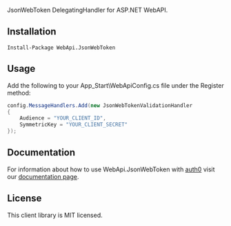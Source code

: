 JsonWebToken DelegatingHandler for ASP.NET WebAPI.

## Installation

    Install-Package WebApi.JsonWebToken

## Usage

Add the following to your App_Start\WebApiConfig.cs file under the Register method:

~~~csharp
config.MessageHandlers.Add(new JsonWebTokenValidationHandler
{
    Audience = "YOUR_CLIENT_ID",
    SymmetricKey = "YOUR_CLIENT_SECRET"
});
~~~

## Documentation

For information about how to use WebApi.JsonWebToken with <a href="http://auth0.com" target="_blank">auth0</a> visit our <a href="https://docs.auth0.com/webapi" target="_blank">documentation page</a>.

## License

This client library is MIT licensed.
